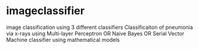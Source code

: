 # imageclassifier
image classification using 3 different classifiers 
Classificaiton of pneumonia via x-rays using Multi-layer Perceptron OR Naive Bayes OR Serial Vector Machine classifier using mathematical models
